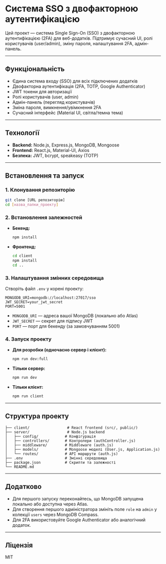 # Система SSO з двофакторною аутентифікацією

Цей проект — система Single Sign-On (SSO) з двофакторною аутентифікацією (2FA) для веб-додатків. Підтримує сучасний UI, ролі користувачів (user/admin), зміну пароля, налаштування 2FA, адмін-панель.

---

## Функціональність
- Єдина система входу (SSO) для всіх підключених додатків
- Двофакторна аутентифікація (2FA, TOTP, Google Authenticator)
- JWT токени для авторизації
- Ролі користувачів (user, admin)
- Адмін-панель (перегляд користувачів)
- Зміна пароля, вимкнення/увімкнення 2FA
- Сучасний інтерфейс (Material UI, світла/темна тема)

---

## Технології
- **Backend:** Node.js, Express.js, MongoDB, Mongoose
- **Frontend:** React.js, Material-UI, Axios
- **Безпека:** JWT, bcrypt, speakeasy (TOTP)

---

## Встановлення та запуск

### 1. Клонування репозиторію
```bash
git clone [URL репозиторію]
cd [назва_папки_проекту]
```

### 2. Встановлення залежностей
- **Бекенд:**
  ```bash
  npm install
  ```
- **Фронтенд:**
  ```bash
  cd client
  npm install
  cd ..
  ```

### 3. Налаштування змінних середовища
Створіть файл `.env` у корені проекту:
```
MONGODB_URI=mongodb://localhost:27017/sso
JWT_SECRET=your_jwt_secret
PORT=5001
```
- `MONGODB_URI` — адреса вашої MongoDB (локально або Atlas)
- `JWT_SECRET` — секрет для підпису JWT
- `PORT` — порт для бекенду (за замовчуванням 5001)

### 4. Запуск проекту
- **Для розробки (одночасно сервер і клієнт):**
  ```bash
  npm run dev:full
  ```
- **Тільки сервер:**
  ```bash
  npm run dev
  ```
- **Тільки клієнт:**
  ```bash
  npm run client
  ```

---

## Структура проекту
```
├── client/                 # React frontend (src/, public/)
├── server/                 # Node.js backend
│   ├── config/            # Конфігурація
│   ├── controllers/       # Контролери (authController.js)
│   ├── middleware/        # Middleware (auth.js)
│   ├── models/            # Mongoose моделі (User.js, Application.js)
│   └── routes/            # API маршрути (auth.js)
├── .env                   # Змінні середовища
├── package.json           # Скрипти та залежності
└── README.md
```

---

## Додатково
- Для першого запуску переконайтесь, що MongoDB запущена локально або доступна через Atlas.
- Для створення першого адміністратора змініть поле `role` на `admin` у колекції `users` через MongoDB Compass.
- Для 2FA використовуйте Google Authenticator або аналогічний додаток.

---

## Ліцензія
MIT 
